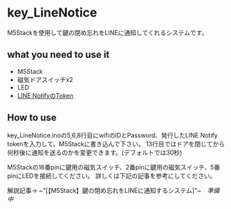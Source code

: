 # key_LineNotice
M5Stackを使用して鍵の閉め忘れをLINEに通知してくれるシステムです。

## what you need to use it
* M5Stack
* 磁気ドアスイッチx2
* LED
* [LINE NotifyのToken](https://notify-bot.line.me/ja/)

## How to use
key_LineNotice.inoの5,6,8行目にwifiのIDとPassword、発行したLINE Notify tokenを入力して、M5Stackに書き込んで下さい。
13行目ではドアを閉じてから何秒後に通知を送るのかを変更できます。(デフォルトでは30秒)

M5Stackの16番pinに鍵用の磁気スイッチ、2番pinに鍵用の磁気スイッチ、5番pinにLEDを接続してください。
詳しくは下記の記事を参考にしてください。

解説記事-> ~"[【M5Stack】鍵の閉め忘れをLINEに通知するシステム]"~　_準備中_